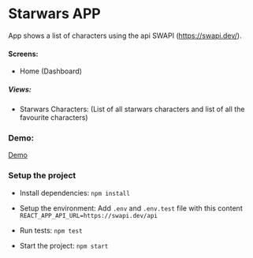 # Starwars APP

App shows a list of characters using the api SWAPI (https://swapi.dev/).

#### Screens:

- Home (Dashboard)

##### Views:

- Starwars Characters: (List of all starwars characters and list of all the favourite characters)

### Demo:

[Demo]()

### Setup the project

- Install dependencies: `npm install`

- Setup the environment: Add `.env` and `.env.test` file with this content `REACT_APP_API_URL=https://swapi.dev/api`

- Run tests: `npm test`

- Start the project: `npm start`
